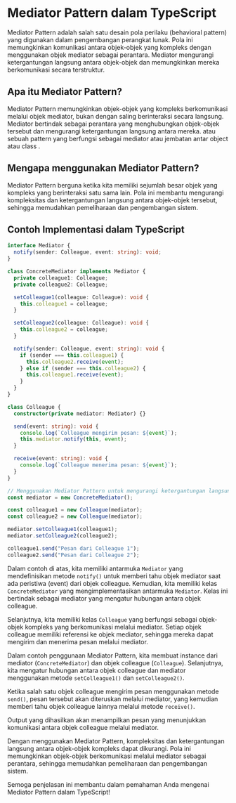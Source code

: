# Mediator Pattern dalam TypeScript

Mediator Pattern adalah salah satu desain pola perilaku (behavioral pattern) yang digunakan dalam pengembangan perangkat lunak. Pola ini memungkinkan komunikasi antara objek-objek yang kompleks dengan menggunakan objek mediator sebagai perantara. Mediator mengurangi ketergantungan langsung antara objek-objek dan memungkinkan mereka berkomunikasi secara terstruktur.

## Apa itu Mediator Pattern?

Mediator Pattern memungkinkan objek-objek yang kompleks berkomunikasi melalui objek mediator, bukan dengan saling berinteraksi secara langsung. Mediator bertindak sebagai perantara yang menghubungkan objek-objek tersebut dan mengurangi ketergantungan langsung antara mereka. atau sebuah pattern yang berfungsi sebagai mediator atau jembatan antar object atau class .

## Mengapa menggunakan Mediator Pattern?

Mediator Pattern berguna ketika kita memiliki sejumlah besar objek yang kompleks yang berinteraksi satu sama lain. Pola ini membantu mengurangi kompleksitas dan ketergantungan langsung antara objek-objek tersebut, sehingga memudahkan pemeliharaan dan pengembangan sistem.

## Contoh Implementasi dalam TypeScript

```typescript
interface Mediator {
  notify(sender: Colleague, event: string): void;
}

class ConcreteMediator implements Mediator {
  private colleague1: Colleague;
  private colleague2: Colleague;

  setColleague1(colleague: Colleague): void {
    this.colleague1 = colleague;
  }

  setColleague2(colleague: Colleague): void {
    this.colleague2 = colleague;
  }

  notify(sender: Colleague, event: string): void {
    if (sender === this.colleague1) {
      this.colleague2.receive(event);
    } else if (sender === this.colleague2) {
      this.colleague1.receive(event);
    }
  }
}

class Colleague {
  constructor(private mediator: Mediator) {}

  send(event: string): void {
    console.log(`Colleague mengirim pesan: ${event}`);
    this.mediator.notify(this, event);
  }

  receive(event: string): void {
    console.log(`Colleague menerima pesan: ${event}`);
  }
}

// Menggunakan Mediator Pattern untuk mengurangi ketergantungan langsung antara objek
const mediator = new ConcreteMediator();

const colleague1 = new Colleague(mediator);
const colleague2 = new Colleague(mediator);

mediator.setColleague1(colleague1);
mediator.setColleague2(colleague2);

colleague1.send("Pesan dari Colleague 1");
colleague2.send("Pesan dari Colleague 2");
```

Dalam contoh di atas, kita memiliki antarmuka `Mediator` yang mendefinisikan metode `notify()` untuk memberi tahu objek mediator saat ada peristiwa (event) dari objek colleague. Kemudian, kita memiliki kelas `ConcreteMediator` yang mengimplementasikan antarmuka `Mediator`. Kelas ini bertindak sebagai mediator yang mengatur hubungan antara objek colleague.

Selanjutnya, kita memiliki kelas `Colleague` yang berfungsi sebagai objek-objek kompleks yang berkomunikasi melalui mediator. Setiap objek colleague memiliki referensi ke objek mediator, sehingga mereka dapat mengirim dan menerima pesan melalui mediator.

Dalam contoh penggunaan Mediator Pattern, kita membuat instance dari mediator (`ConcreteMediator`) dan objek colleague (`Colleague`). Selanjutnya, kita mengatur hubungan antara objek colleague dan mediator menggunakan metode `setColleague1()` dan `setColleague2()`.

Ketika salah satu objek colleague mengirim pesan menggunakan metode `send()`, pesan tersebut akan diteruskan melalui mediator, yang kemudian memberi tahu objek colleague lainnya melalui metode `receive()`.

Output yang dihasilkan akan menampilkan pesan yang menunjukkan komunikasi antara objek colleague melalui mediator.

Dengan menggunakan Mediator Pattern, kompleksitas dan ketergantungan langsung antara objek-objek kompleks dapat dikurangi. Pola ini memungkinkan objek-objek berkomunikasi melalui mediator sebagai perantara, sehingga memudahkan pemeliharaan dan pengembangan sistem.

Semoga penjelasan ini membantu dalam pemahaman Anda mengenai Mediator Pattern dalam TypeScript!